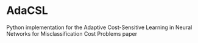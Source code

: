 # AdaCSL
Python implementation for the Adaptive Cost-Sensitive Learning in Neural Networks for Misclassification Cost Problems paper
